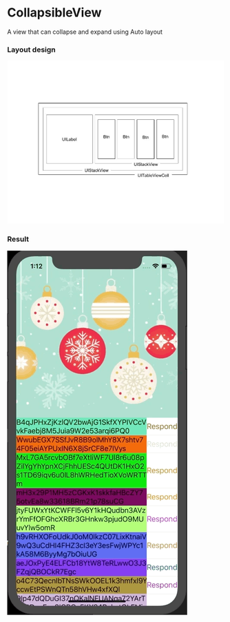 # CollapsibleView
A view that can collapse and expand using Auto layout

### Layout design
![cell structure](https://github.com/TokyoBirdy/CollapsibleView/blob/master/demo/illustration.jpg)

### Result
![collapsible view](https://github.com/TokyoBirdy/CollapsibleView/blob/master/demo/collapsible.gif)
